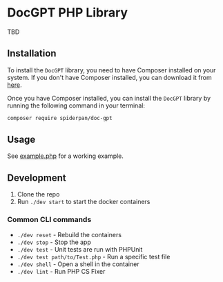 # DocGPT PHP Library
TBD

## Installation

To install the `DocGPT` library, you need to have Composer installed on your system. If you don't have Composer
installed, you can download it from [here](https://getcomposer.org/).

Once you have Composer installed, you can install the `DocGPT` library by running the following command in your
terminal:

```bash
composer require spiderpan/doc-gpt
```

## Usage

See [example.php](./example.php) for a working example.

## Development

1. Clone the repo
2. Run `./dev start` to start the docker containers

### Common CLI commands

- `./dev reset` - Rebuild the containers
- `./dev stop` - Stop the app
- `./dev test` - Unit tests are run with PHPUnit
- `./dev test path/to/Test.php` - Run a specific test file
- `./dev shell` - Open a shell in the container
- `./dev lint` - Run PHP CS Fixer
